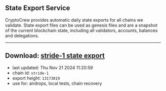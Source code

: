 ## State Export Service
CryptoCrew provides automatic daily state exports for all chains we validate. State export files can be used as genesis files and are a snapshot of the current blockchain state, including all validators, accounts, balances and delegations.

---
**Download: [stride-1 state export](https://dl-eu2.ccvalidators.com/SERVICE/stride/stride-1_export_13173019.json)**
---

- last updated: Thu Nov 21 2024 11:20:59
- chain id: `stride-1`
- export height: `13173019`
- use for: airdrops, local tests, chain recovery
